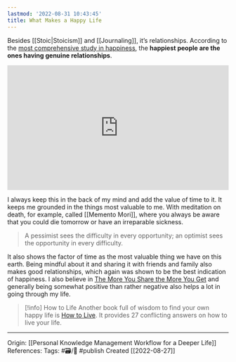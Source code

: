 ```yaml
---
lastmod: '2022-08-31 10:43:45'
title: What Makes a Happy Life
---
```


Besides [[Stoic|Stoicism]] and [[Journaling]], it’s relationships. According to the [most comprehensive study in happiness](https://www.ted.com/talks/robert_waldinger_what_makes_a_good_life_lessons_from_the_longest_study_on_happiness?language=en), the **happiest people are the ones having genuine relationships**.

<div style="max-width:854px"><div style="position:relative;height:0;padding-bottom:56.25%"><iframe src="https://embed.ted.com/talks/lang/en/robert_waldinger_what_makes_a_good_life_lessons_from_the_longest_study_on_happiness" width="854" height="480" style="position:absolute;left:0;top:0;width:100%;height:100%" frameborder="0" scrolling="no" allowfullscreen></iframe></div></div>

I always keep this in the back of my mind and add the value of time to it. It keeps me grounded in the things most valuable to me. With meditation on death, for example, called [[Memento Mori]], where you always be aware that you could die tomorrow or have an irreparable sickness.

> A pessimist sees the difficulty in every opportunity; an optimist sees the opportunity in every difficulty.

It also shows the factor of time as the most valuable thing we have on this earth. Being mindful about it and sharing it with friends and family also makes good relationships, which again was shown to be the best indication of happiness. I also believe in [The More You Share the More You Get](https://sspaeti.com/blog/the-more-you-share-the-more-you-get/) and generally being somewhat positive than rather negative also helps a lot in going through my life.

> [!info] How to Life
> Another book full of wisdom to find your own happy life is [How to Live](https://sive.rs/h). It provides 27 conflicting answers on how to live your life.

---
Origin: [[Personal Knowledge Management Workflow for a Deeper Life]]
References: 
Tags: #🗃/🌳 #publish 
Created [[2022-08-27]]